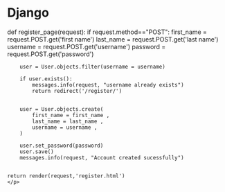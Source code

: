 <h1> Django </h1>
<p>
def register_page(request):
    if request.method=="POST":
        first_name = request.POST.get('first name')
        last_name = request.POST.get('last name')
        username = request.POST.get('username')
        password = request.POST.get('password')

        user = User.objects.filter(username = username)

        if user.exists():
            messages.info(request, "username already exists")
            return redirect('/register/')
            

        user = User.objects.create(
            first_name = first_name ,
            last_name = last_name ,
            username = username ,
        )

        user.set_password(password)
        user.save()
        messages.info(request, "Account created sucessfully")


    return render(request,'register.html')
    </p>
